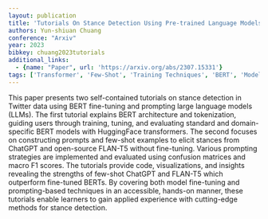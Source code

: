 ```yaml
---
layout: publication
title: 'Tutorials On Stance Detection Using Pre-trained Language Models: Fine-tuning BERT And Prompting Large Language Models'
authors: Yun-shiuan Chuang
conference: "Arxiv"
year: 2023
bibkey: chuang2023tutorials
additional_links:
  - {name: "Paper", url: 'https://arxiv.org/abs/2307.15331'}
tags: ['Transformer', 'Few-Shot', 'Training Techniques', 'BERT', 'Model Architecture', 'Fine-Tuning', 'GPT', 'Merging', 'Prompting', 'Tokenization', 'Pretraining Methods']
---
```

This paper presents two self-contained tutorials on stance detection in
Twitter data using BERT fine-tuning and prompting large language models (LLMs).
The first tutorial explains BERT architecture and tokenization, guiding users
through training, tuning, and evaluating standard and domain-specific BERT
models with HuggingFace transformers. The second focuses on constructing
prompts and few-shot examples to elicit stances from ChatGPT and open-source
FLAN-T5 without fine-tuning. Various prompting strategies are implemented and
evaluated using confusion matrices and macro F1 scores. The tutorials provide
code, visualizations, and insights revealing the strengths of few-shot ChatGPT
and FLAN-T5 which outperform fine-tuned BERTs. By covering both model
fine-tuning and prompting-based techniques in an accessible, hands-on manner,
these tutorials enable learners to gain applied experience with cutting-edge
methods for stance detection.

